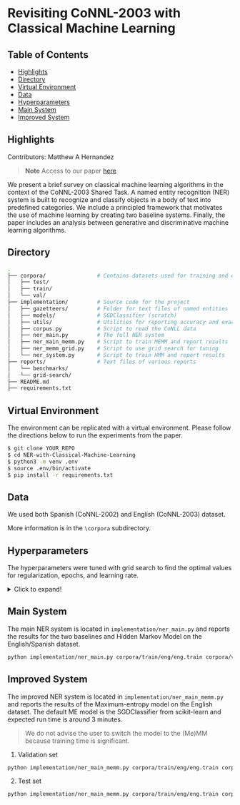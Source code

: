 # Revisiting CoNNL-2003 with Classical Machine Learning
## Table of Contents
- [Highlights](#highlights)
- [Directory](#directory)
- [Virtual Environment](#virtual-environment)
- [Data](#data)
- [Hyperparameters](#hyperparameters)
- [Main System](#main-system)
- [Improved System](#improved-system)

## Highlights
Contributors: Matthew A Hernandez
> **Note** Access to our paper [here](https://github.com/weezymatt/NER-with-Classical-Machine-Learning/blob/main/reports/INFO_521_report.pdf)

We present a brief survey on classical machine learning algorithms in the context of the CoNNL-2003 Shared Task. A named entity recognition (NER) system is built to recognize and classify objects in a body of text into predefined categories. We include a principled framework that motivates the use of machine learning by creating two baseline systems. Finally, the paper includes an analysis between generative and discriminative machine learning algorithms.

## Directory 

```bash
.
├── corpora/                # Contains datasets used for training and evaluation
│   ├── test/               
│   ├── train/          
│   └── val/                
├── implementation/         # Source code for the project
│   ├── gazetteers/         # Folder for text files of named entities
│   ├── models/             # SGDClassifier (scratch)
│   ├── utils/              # Utilities for reporting accuracy and exact-entity eval
│   ├── corpus.py           # Script to read the CoNLL data
│   ├── ner_main.py         # The full NER system 
│   ├── ner_main_memm.py    # Script to train MEMM and report results
│   ├── ner_memm_grid.py    # Script to use grid search for tuning
│   └── ner_system.py       # Script to train HMM and report results
├── reports/                # Text files of various reports
│   └── benchmarks/         
│   └── grid-search/     
├── README.md               
├── requirements.txt        
```

## Virtual Environment
The environment can be replicated with a virtual environment. Please follow the directions below to run the experiments from the paper.

```bash
$ git clone YOUR_REPO
$ cd NER-with-Classical-Machine-Learning
$ python3 -m venv .env
$ source .env/bin/activate
$ pip install -r requirements.txt
```
## Data
We used both Spanish (CoNNL-2002) and English (CoNNL-2003) dataset. 

More information is in the ```\corpora``` subdirectory. 

## Hyperparameters
The hyperparameters were tuned with grid search to find the optimal values for regularization, epochs, and learning rate. 

<details>
  <summary>Click to expand!</summary>

  | Parameter | Value  |
|-----------|--------|
| $\lambda$ | 0.1    |
| $\eta$    | 0.1    |
| epochs    | 15     |
| $\alpha$  | 100    |

</details>

## Main System
The main NER system is located in ```implementation/ner_main.py``` and reports the results for the two baselines and Hidden Markov Model on the English/Spanish dataset.

```bash
python implementation/ner_main.py corpora/train/eng/eng.train corpora/val/eng/eng.testa corpora/test/eng/eng.testb corpora/train/esp/esp.train corpora/test/esp/esp.testb
```
## Improved System
The improved NER system is located in ```implementation/ner_main_memm.py``` and reports the results of the Maximum-entropy model on the English dataset. The default ME model is the SGDClassifier from scikit-learn and expected run time is around 3 minutes.

> We do not advise the user to switch the model to the (Me)MM because training time is significant. 

1. Validation set
```bash
python implementation/ner_main_memm.py corpora/train/eng/eng.train corpora/val/eng/eng.testa
```

2. Test set
```bash
python implementation/ner_main_memm.py corpora/train/eng/eng.train corpora/test/eng/eng.testb
```



